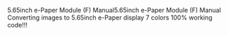 5.65inch e-Paper Module (F) Manual5.65inch e-Paper Module (F) Manual
Converting images to 5.65inch e-Paper display 7 colors 100% working code!!!
